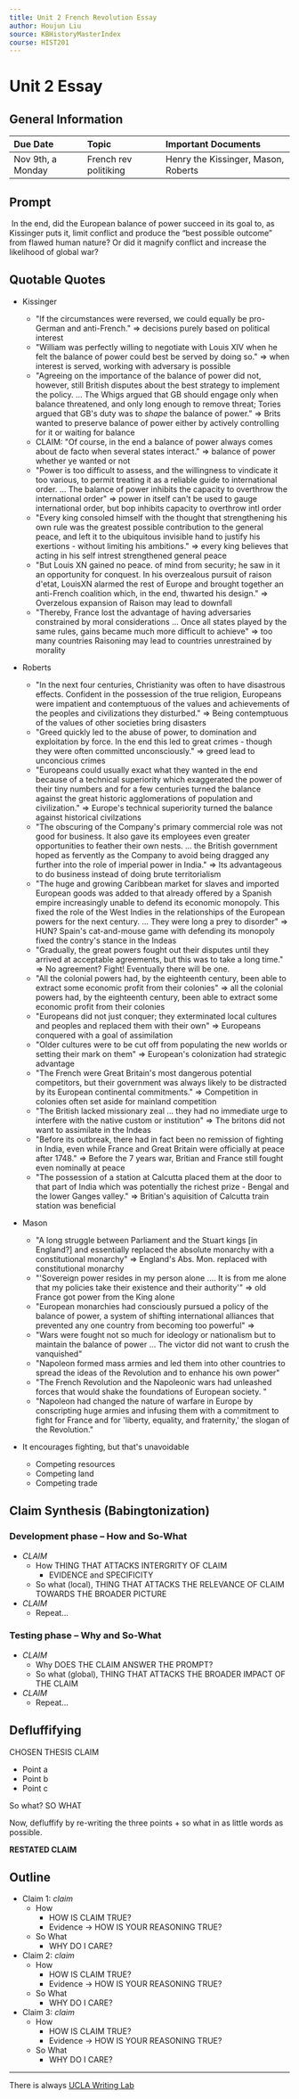 ```yaml
---
title: Unit 2 French Revolution Essay
author: Houjun Liu
source: KBHistoryMasterIndex
course: HIST201
---
```


# Unit 2 Essay
## General Information
| Due Date | Topic | Important Documents |
| :-- | :-- | :-- |
| Nov 9th, a Monday | French rev politiking | Henry the Kissinger, Mason, Roberts |

## Prompt
 In the end, did the European balance of power succeed in its goal to, as Kissinger puts it, limit conflict and produce the “best possible outcome” from flawed human nature? Or did it magnify conflict and increase the likelihood of global war?
 
 
 ## Quotable Quotes
 * Kissinger
	 *  "If the circumstances were reversed, we could equally be pro-German and anti-French." => decisions purely based on political interest
	 * "William was perfectly willing to negotiate with Louis XIV when he felt the balance of power could best be served by doing so." => when interest is served, working with adversary is possible
	 * "Agreeing on the importance of the balance of power did not, however, still British disputes about the best strategy to implement the policy. ... The Whigs argued that GB should engage only when balance threatened, and only long enough to remove threat; Tories argued that GB's duty was to _shape_ the balance of power." => Brits wanted to preserve balance of power either by actively controlling for it or waiting for balance
	* CLAIM: "Of course, in the end a balance of power always comes about de facto when several states interact." => balance of power whether ye wanted or not
	* "Power is too difficult to assess, and the willingness to vindicate it too various, to permit treating it as a reliable guide to international order. ... The balance of power inhibits the capacity to overthrow the international order" => power in itself can't be used to gauge international order, but bop inhibits capacity to overthrow intl order
	* "Every king consoled himself with the thought that strengthening his own rule was the greatest possible contribution to the general peace, and left it to the ubiquitous invisible hand to justify his exertions - without limiting his ambitions." => every king believes that acting in his self intrest strengthened general peace
	* "But Louis XN gained no peace. of mind from security; he saw in it an opportunity for conquest. In his overzealous pursuit of raison d'etat, LouisXN alarmed the rest of Europe and brought together an anti-French coalition which, in the end, thwarted his design." => Overzelous expansion of Raison may lead to downfall
	* "Thereby, France lost the advantage of having adversaries constrained by moral considerations ...  Once all states played by the same rules, gains became much more difficult to achieve" => too many countries Raisoning may lead to countries unrestrained by morality
* Roberts
	* "In the next four centuries, Christianity was often to have disastrous effects. Confident in the possession of the true religion, Europeans were impatient and contemptuous of the values and achievements of the peoples and civilizations they disturbed." => Being contemptuous of the values of other societies bring disasters
	* "Greed quickly led to the abuse of power, to domination and exploitation by force. In the end this led to great crimes - though they were often committed unconsciously." => greed lead to unconcious crimes
	* "Europeans could usually exact what they wanted in the end because of a technical superiority which exaggerated the power of their tiny numbers and for a few centuries turned the balance against the great historic agglomerations of population and civilization." => Europe's technical superiority turned the balance against historical civilzations
	* "The obscuring of the Company's primary commercial role was not good for business. It also gave its employees even greater opportunities to feather their own nests. ... the British government hoped as fervently as the Company to avoid being dragged any further into the role of imperial power in India." => Its advantageous to do business instead of doing brute territorialism
	* "The huge and growing Caribbean market for slaves and imported European goods was added to that already offered by a Spanish empire increasingly unable to defend its economic monopoly. This fixed the role of the West Indies in the relationships of the European powers for the next century. ... They were long a prey to disorder" => HUN? Spain's cat-and-mouse game with defending its monopoly fixed the contry's stance in the Indeas
	* "Gradually, the great powers fought out their disputes until they arrived at acceptable agreements, but this was to take a long time." => No agreement? Fight! Eventually there will be one.
	* "All the colonial powers had, by the eighteenth century, been able to extract some economic profit from their colonies" => all the colonial powers had, by the eighteenth century, been able to extract some economic profit from their colonies
	* "Europeans did not just conquer; they exterminated local cultures and peoples and replaced them with their own" => Europeans conquered with a goal of assimilation
	* "Older cultures were to be cut off from populating the new worlds or setting their mark on them" => European's colonization had strategic advantage
	* "The French were Great Britain's most dangerous potential competitors, but their government was always likely to be distracted by its European continental commitments." => Competition in colonies often set aside for mainland competition
	* "The British lacked missionary zeal ... they had no immediate urge to interfere with the native custom or institution" => The britons did not want to assimilate in the Indeas
	* "Before its outbreak, there had in fact been no remission of fighting in India, even while France and Great Britain were officially at peace after 1748." => Before the 7 years war, Britian and France still fought even nominally at peace
	* "The possession of a station at Calcutta placed them at the door to that part of India which was potentially the richest prize - Bengal and the lower Ganges valley." => Britian's aquisition of Calcutta train station was beneficial
* Mason
	* "A long struggle between Parliament and the Stuart kings [in England?] and essentially replaced the absolute monarchy with a constitutional monarchy" => England's Abs. Mon. replaced with constitutional monarchy
	* "'Sovereign power resides in my person alone .... It is from me alone that my policies take their existence and their authority'" => old France got power from the King alone
	* "European monarchies had consciously pursued a policy of the balance of power, a system of shifting international alliances that prevented any one country from becoming too powerful" => 
	* "Wars were fought not so much for ideology or nationalism but to maintain the balance of power ... The victor did not want to crush the vanquished"
	* "Napoleon formed mass armies and led them into other countries to spread the ideas of the Revolution and to enhance his own power"
	* "The French Revolution and the Napoleonic wars had unleashed forces that would shake the foundations of European society. "
	* "Napoleon had changed the nature of warfare in Europe by conscripting huge armies and infusing them with a commitment to fight for France and for 'liberty, equality, and fraternity,' the slogan of the Revolution."
	
* It encourages fighting, but that's unavoidable
	* Competing resources
	* Competing land
	* Competing trade 

## Claim Synthesis (Babingtonization)
### Development phase – How and So-What
- *CLAIM*
	- How THING THAT ATTACKS INTERGRITY OF CLAIM
		- EVIDENCE and SPECIFICITY
	- So what (local), THING THAT ATTACKS THE RELEVANCE OF CLAIM TOWARDS THE BROADER PICTURE
- *CLAIM*
	- Repeat...
	
### Testing phase – Why and So-What
- *CLAIM*
	- Why DOES THE CLAIM ANSWER THE PROMPT?
	- So what (global), THING THAT ATTACKS THE BROADER IMPACT OF THE CLAIM
- *CLAIM*
	- Repeat...
	
## Defluffifying
CHOSEN THESIS CLAIM

* Point a 
* Point b
* Point c

So what? SO WHAT

Now, defluffify by re-writing the three points + so what in as little words as possible.

**RESTATED CLAIM**

## Outline
- Claim 1: *claim*
	- How
		- HOW IS CLAIM TRUE?
		- Evidence -> HOW IS YOUR REASONING TRUE?
	- So What
		- WHY DO I CARE?
- Claim 2: *claim*
	- How
		- HOW IS CLAIM TRUE?
		- Evidence -> HOW IS YOUR REASONING TRUE?
	- So What
		- WHY DO I CARE?
- Claim 3: *claim*
	- How
		- HOW IS CLAIM TRUE?
		- Evidence -> HOW IS YOUR REASONING TRUE?
	- So What
		- WHY DO I CARE?

***

There is always [UCLA Writing Lab](https://wp.ucla.edu/wp-content/uploads/2016/01/UWC_handouts_What-How-So-What-Thesis-revised-5-4-15-RZ.pdf)

